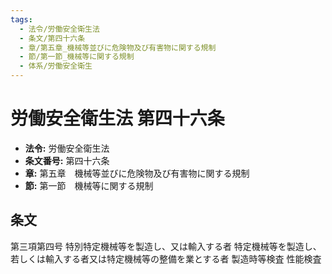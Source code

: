 ```yaml
---
tags:
  - 法令/労働安全衛生法
  - 条文/第四十六条
  - 章/第五章_機械等並びに危険物及び有害物に関する規制
  - 節/第一節_機械等に関する規制
  - 体系/労働安全衛生
---
```

# 労働安全衛生法 第四十六条

- **法令:** 労働安全衛生法
- **条文番号:** 第四十六条
- **章:** 第五章　機械等並びに危険物及び有害物に関する規制
- **節:** 第一節　機械等に関する規制

## 条文
第三項第四号 	特別特定機械等を製造し、又は輸入する者	特定機械等を製造し、若しくは輸入する者又は特定機械等の整備を業とする者
	製造時等検査	性能検査

